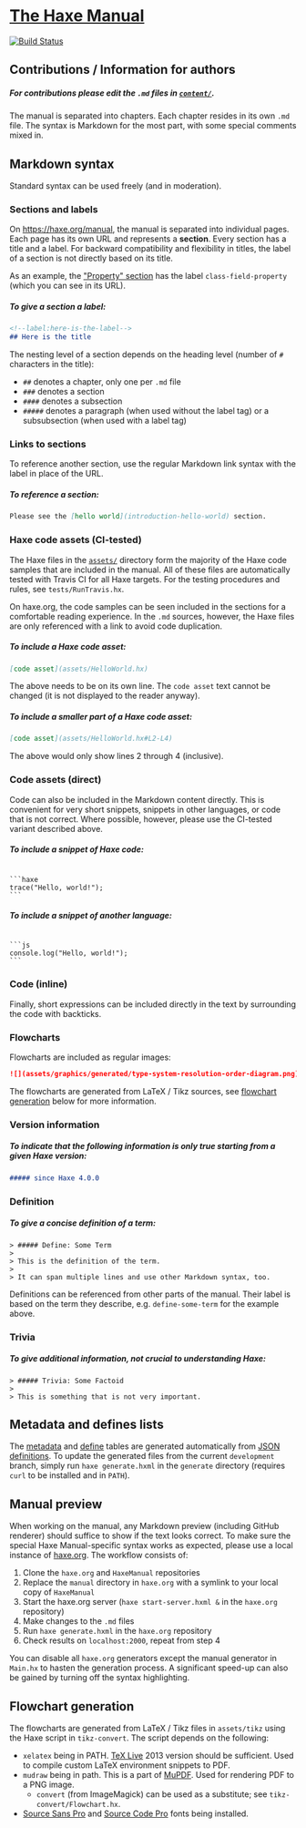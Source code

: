 # [The Haxe Manual](https://haxe.org/manual)

[![Build Status](https://travis-ci.org/HaxeFoundation/HaxeManual.svg?branch=master)](https://travis-ci.org/HaxeFoundation/HaxeManual)

## Contributions / Information for authors

##### For contributions please edit the `.md` files in [`content/`](content/).

The manual is separated into chapters. Each chapter resides in its own `.md` file. The syntax is Markdown for the most part, with some special comments mixed in.

## Markdown syntax

Standard syntax can be used freely (and in moderation).

### Sections and labels

On https://haxe.org/manual, the manual is separated into individual pages. Each page has its own URL and represents a **section**. Every section has a title and a label. For backward compatibility and flexibility in titles, the label of a section is not directly based on its title.

As an example, the ["Property" section](https://haxe.org/manual/class-field-property.html) has the label `class-field-property` (which you can see in its URL).

##### To give a section a label:

```markdown
<!--label:here-is-the-label-->
## Here is the title
```

The nesting level of a section depends on the heading level (number of `#` characters in the title):

 - `##` denotes a chapter, only one per `.md` file
 - `###` denotes a section
 - `####` denotes a subsection
 - `#####` denotes a paragraph (when used without the label tag) or a subsubsection (when used with a label tag)

### Links to sections

To reference another section, use the regular Markdown link syntax with the label in place of the URL.

##### To reference a section:

```markdown
Please see the [hello world](introduction-hello-world) section.
```

### Haxe code assets (CI-tested)

The Haxe files in the [`assets/`](assets/) directory form the majority of the Haxe code samples that are included in the manual. All of these files are automatically tested with Travis CI for all Haxe targets. For the testing procedures and rules, see `tests/RunTravis.hx`.

On haxe.org, the code samples can be seen included in the sections for a comfortable reading experience. In the `.md` sources, however, the Haxe files are only referenced with a link to avoid code duplication.

##### To include a Haxe code asset:

```markdown
[code asset](assets/HelloWorld.hx)
```

The above needs to be on its own line. The `code asset` text cannot be changed (it is not displayed to the reader anyway).

##### To include a smaller part of a Haxe code asset:

```markdown
[code asset](assets/HelloWorld.hx#L2-L4)
```

The above would only show lines 2 through 4 (inclusive).

### Code assets (direct)

Code can also be included in the Markdown content directly. This is convenient for very short snippets, snippets in other languages, or code that is not correct. Where possible, however, please use the CI-tested variant described above.

##### To include a snippet of Haxe code:

<pre><code>
```haxe
trace("Hello, world!");
```
</pre></code>

##### To include a snippet of another language:

<pre><code>
```js
console.log("Hello, world!");
```
</pre></code>

### Code (inline)

Finally, short expressions can be included directly in the text by surrounding the code with backticks.

### Flowcharts

Flowcharts are included as regular images:

```markdown
![](assets/graphics/generated/type-system-resolution-order-diagram.png)
```

The flowcharts are generated from LaTeX / Tikz sources, see [flowchart  generation](#flowchart-generation) below for more information.

### Version information

##### To indicate that the following information is only true starting from a given Haxe version:

```markdown
##### since Haxe 4.0.0
```

### Definition

##### To give a concise definition of a term:

```
> ##### Define: Some Term
>
> This is the definition of the term.
>
> It can span multiple lines and use other Markdown syntax, too.
```

Definitions can be referenced from other parts of the manual. Their label is based on the term they describe, e.g. `define-some-term` for the example above.

### Trivia

##### To give additional information, not crucial to understanding Haxe:

```
> ##### Trivia: Some Factoid
>
> This is something that is not very important.
```

## Metadata and defines lists

The [metadata](https://haxe.org/manual/cr-metadata.html) and [define](https://haxe.org/manual/compiler-usage-flags.html) tables are generated automatically from [JSON definitions](https://github.com/HaxeFoundation/haxe/tree/development/src-json). To update the generated files from the current `development` branch, simply run `haxe generate.hxml` in the `generate` directory (requires `curl` to be installed and in `PATH`).

## Manual preview

When working on the manual, any Markdown preview (including GitHub renderer) should suffice to show if the text looks correct. To make sure the special Haxe Manual-specific syntax works as expected, please use a local instance of [haxe.org](https://github.com/HaxeFoundation/haxe.org). The workflow consists of:

 1. Clone the `haxe.org` and `HaxeManual` repositories
 2. Replace the `manual` directory in `haxe.org` with a symlink to your local copy of `HaxeManual`
 3. Start the haxe.org server (`haxe start-server.hxml &` in the `haxe.org` repository)
 4. Make changes to the `.md` files
 5. Run `haxe generate.hxml` in the `haxe.org` repository
 6. Check results on `localhost:2000`, repeat from step 4

You can disable all `haxe.org` generators except the manual generator in `Main.hx` to hasten the generation process. A significant speed-up can also be gained by turning off the syntax highlighting.

## Flowchart generation

The flowcharts are generated from LaTeX / Tikz files in `assets/tikz` using the Haxe script in `tikz-convert`. The script depends on the following:

- `xelatex` being in PATH. [TeX Live](http://www.tug.org/texlive/) 2013 version should be sufficient. Used to compile custom LaTeX environment snippets to PDF.
- `mudraw` being in path. This is a part of [MuPDF](http://www.mupdf.com/). Used for rendering PDF to a PNG image.
  - `convert` (from ImageMagick) can be used as a substitute; see `tikz-convert/Flowchart.hx`.
- [Source Sans Pro](http://sourceforge.net/projects/sourcesans.adobe/) and [Source Code Pro](http://sourceforge.net/projects/sourcecodepro.adobe/) fonts being installed.
